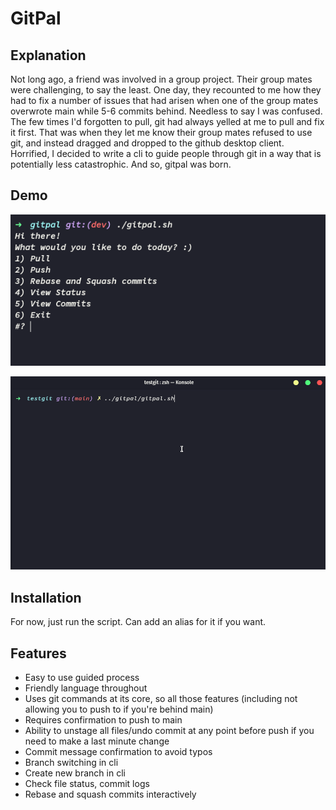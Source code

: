 # GitPal

## Explanation

Not long ago, a friend was involved in a group project. Their group mates were challenging, to say the least. One day, they recounted to me how they had to fix a number of issues that had arisen when one of the group mates overwrote main while 5-6 commits behind. Needless to say I was confused. The few times I'd forgotten to pull, git had always yelled at me to pull and fix it first. That was when they let me know their group mates refused to use git, and instead dragged and dropped to the github desktop client. Horrified, I decided to write a cli to guide people through git in a way that is potentially less catastrophic. And so, gitpal was born.

## Demo

![GitPal Home](Screenshots/sc1.png)

![GitPal Push Demo](Screenshots/push.gif)

## Installation

For now, just run the script. Can add an alias for it if you want. 

## Features

- Easy to use guided process
- Friendly language throughout
- Uses git commands at its core, so all those features (including not allowing you to push to if you're behind main)
- Requires confirmation to push to main
- Ability to unstage all files/undo commit at any point before push if you need to make a last minute change
- Commit message confirmation to avoid typos
- Branch switching in cli
- Create new branch in cli
- Check file status, commit logs
- Rebase and squash commits interactively
